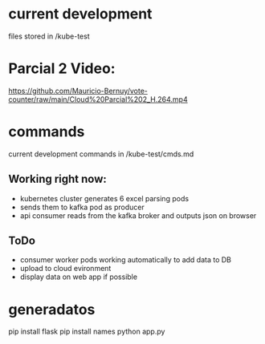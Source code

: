 # current development
files stored in /kube-test
# Parcial 2 Video: 
https://github.com/Mauricio-Bernuy/vote-counter/raw/main/Cloud%20Parcial%202_H.264.mp4

# commands
current development commands in /kube-test/cmds.md

## Working right now:
- kubernetes cluster generates 6 excel parsing pods
- sends them to kafka pod as producer
- api consumer reads from the kafka broker and outputs json on browser
## ToDo
- consumer worker pods working automatically to add data to DB
- upload to cloud evironment
- display data on web app if possible

# generadatos

pip install flask
pip install names
python app.py
